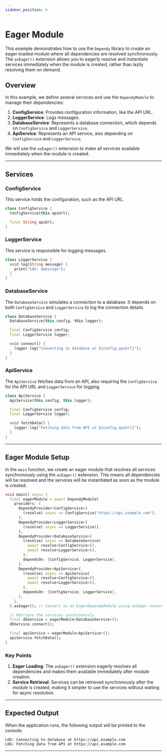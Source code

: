 ```yaml
---
sidebar_position: 6
---
```


# Eager Module

This example demonstrates how to use the `Dependy` library to create an eager-loaded module where all dependencies are resolved synchronously. The `asEager()` extension allows you to eagerly resolve and instantiate services immediately when the module is created, rather than lazily resolving them on demand.

## Overview

In this example, we define several services and use the `DependyModule` to manage their dependencies:

1. **ConfigService**: Provides configuration information, like the API URL.
2. **LoggerService**: Logs messages.
3. **DatabaseService**: Represents a database connection, which depends on `ConfigService` and `LoggerService`.
4. **ApiService**: Represents an API service, also depending on `ConfigService` and `LoggerService`.

We will use the `asEager()` extension to make all services available immediately when the module is created.

---

## Services

### ConfigService

This service holds the configuration, such as the API URL.

```dart
class ConfigService {
  ConfigService(this.apiUrl);

  final String apiUrl;
}
```

### LoggerService

This service is responsible for logging messages.

```dart
class LoggerService {
  void log(String message) {
    print("LOG: $message");
  }
}
```

### DatabaseService

The `DatabaseService` simulates a connection to a database. It depends on both `ConfigService` and `LoggerService` to log the connection details.

```dart
class DatabaseService {
  DatabaseService(this.config, this.logger);

  final ConfigService config;
  final LoggerService logger;

  void connect() {
    logger.log("Connecting to database at ${config.apiUrl}");
  }
}
```

### ApiService

The `ApiService` fetches data from an API, also requiring the `ConfigService` for the API URL and `LoggerService` for logging.

```dart
class ApiService {
  ApiService(this.config, this.logger);

  final ConfigService config;
  final LoggerService logger;

  void fetchData() {
    logger.log("Fetching data from API at ${config.apiUrl}");
  }
}
```

---

## Eager Module Setup

In the `main` function, we create an eager module that resolves all services synchronously using the `asEager()` extension. This means all dependencies will be resolved and the services will be instantiated as soon as the module is created.

```dart
void main() async {
  final eagerModule = await DependyModule(
    providers: {
      DependyProvider<ConfigService>(
        (resolve) async => ConfigService("https://api.example.com"),
      ),
      DependyProvider<LoggerService>(
        (resolve) async => LoggerService(),
      ),
      DependyProvider<DatabaseService>(
        (resolve) async => DatabaseService(
          await resolve<ConfigService>(),
          await resolve<LoggerService>(),
        ),
        dependsOn: {ConfigService, LoggerService},
      ),
      DependyProvider<ApiService>(
        (resolve) async => ApiService(
          await resolve<ConfigService>(),
          await resolve<LoggerService>(),
        ),
        dependsOn: {ConfigService, LoggerService},
      ),
    },
  ).asEager(); // Convert to an EagerDependyModule using asEager extension

  // Retrieve the services synchronously
  final dbService = eagerModule<DatabaseService>();
  dbService.connect();

  final apiService = eagerModule<ApiService>();
  apiService.fetchData();
}
```

### Key Points

1. **Eager Loading**: The `asEager()` extension eagerly resolves all dependencies and makes them available immediately after module creation.
2. **Service Retrieval**: Services can be retrieved synchronously after the module is created, making it simpler to use the services without waiting for async resolution.

---

## Expected Output

When the application runs, the following output will be printed to the console:

```
LOG: Connecting to database at https://api.example.com
LOG: Fetching data from API at https://api.example.com
```

---
